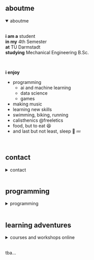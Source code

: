 ## aboutme

<details open>
<summary>aboutme</summary><br>

  <b>i am a</b> student <br>
  <b>in my</b> 4th Semester <br>
  <b>at</b> TU Darmstadt <br>
  <b>studying</b> Mechanical Engineering B.Sc. <br>
  
  <br>
  
  <b>i enjoy</b>
  <ul>
  <li> programming
    <ul><li> ai and machine learning</li>
     <li> data science</li>
     <li> games</li></ul></li>
  <li> making music</li>
  <li> learning new skills</li>
  <li>swimming, biking, running</li>
  <li> calisthenics @freeletics</li>
  <li> food, but to eat 😆 </li>
  <li> and last but not least, sleep 🛌 💤 </li>
  </ul>

</details><br>


## contact

<details>
<summary>contact</summary><br>
  <b>email</b> <a href="mailto:amitavcmostafa@gmx.de">amitavcmostafa@gmx.de</a><br>
  <b>mobile</b> +49-15-224-00-12-24<br>
  <b>github</b> <a href="https://github.com/semibroiled" target="_blank">https://github.com/semibroiled</a><br>
  <b>kaggle</b> <a href="https://www.kaggle.com/semibroiled" target="_blank">https://www.kaggle.com/semibroiled</a><br>

</details><br>


## programming

<details>
<summary>programming</summary><br>

  <b>i try to dabble in </b><br><br>
  Python<br> <b>including</b> numpy, pandas, pyplot, sklearn, etc.,<br><br> 
  MATLAB<br> <b>including</b> Simulink, <br><br> 
  Javascript/Typescript<br> <b>including</b> angular, react, jquery, html, etc. <b>and</b><br><br>  
  Latex
  
  
  
</details><br>

## learning adventures

<details>
<summary>courses and workshops online</summary><br>

  <b>recently i taught myself</b><br><br>
  Python<br> <b>on</b> Kaggle <b>and got</b> <a href='https://raw.githubusercontent.com/semibroiled/portfolio/gh-pages/certs/semibroiled%20-%20Python.png' target='_blank'>this</a><br><br> 
  Intro to Machine Learning<br> <b>on</b> Kaggle <b>and got</b> <a href='https://raw.githubusercontent.com/semibroiled/portfolio/gh-pages/certs/semibroiled%20-%20Intro%20to%20Machine%20Learning.png' target='_blank'>this</a><br><br> 
  Intermediate Machine Learning<br> <b>on</b> Kaggle <b>and got</b> <a href='https://raw.githubusercontent.com/semibroiled/portfolio/gh-pages/certs/semibroiled%20-%20Intermediate%20Machine%20Learning.png' target='_blank'>this</a><br><br>  
  
    <b>i&apos;ve also taught myself</b><br><br>
  MATLAB<br> <b>with</b> MATLAB Onramp <b>and got</b> <a href='https://viewscreen.githubusercontent.com/view/pdf?browser=safari&color_mode=auto&commit=ae9df127bbcc53aa8418e8b9320295c69bf04896&device=unknown_device&enc_url=68747470733a2f2f7261772e67697468756275736572636f6e74656e742e636f6d2f73656d6962726f696c65642f706f7274666f6c696f2f616539646631323762626363353361613834313865386239333230323935633639626630343839362f63657274732f63657274696669636174655f6d61746c61622e706466&logged_in=true&nwo=semibroiled%2Fportfolio&path=certs%2Fcertificate_matlab.pdf&platform=mac&repository_id=395471669&repository_type=Repository&version=14#a322335d-d7bb-4581-95b5-733c5a8104f4' target='_blank'>this</a> <b>as well as</b> <a href='https://viewscreen.githubusercontent.com/view/pdf?browser=safari&color_mode=auto&commit=ae9df127bbcc53aa8418e8b9320295c69bf04896&device=unknown_device&enc_url=68747470733a2f2f7261772e67697468756275736572636f6e74656e742e636f6d2f73656d6962726f696c65642f706f7274666f6c696f2f616539646631323762626363353361613834313865386239333230323935633639626630343839362f63657274732f7265706f72745f6d61746c61622e706466&logged_in=true&nwo=semibroiled%2Fportfolio&path=certs%2Freport_matlab.pdf&platform=mac&repository_id=395471669&repository_type=Repository&version=14#7c601f55-109d-441b-95d2-f0dc47b0f470' target='_blank'>this</a><br><br>
   Simulink<br> <b>with</b> Simulink Onramp <b>and got</b> <a href='https://viewscreen.githubusercontent.com/view/pdf?browser=safari&color_mode=auto&commit=ae9df127bbcc53aa8418e8b9320295c69bf04896&device=unknown_device&enc_url=68747470733a2f2f7261772e67697468756275736572636f6e74656e742e636f6d2f73656d6962726f696c65642f706f7274666f6c696f2f616539646631323762626363353361613834313865386239333230323935633639626630343839362f63657274732f63657274696669636174655f73696d756c696e6b2e706466&logged_in=true&nwo=semibroiled%2Fportfolio&path=certs%2Fcertificate_simulink.pdf&platform=mac&repository_id=395471669&repository_type=Repository&version=14#c3ec2a98-04e7-4d79-88f4-8bf472171a64' target='_blank'>this</a> <b>as well as</b> <a href='https://viewscreen.githubusercontent.com/view/pdf?browser=safari&color_mode=auto&commit=ae9df127bbcc53aa8418e8b9320295c69bf04896&device=unknown_device&enc_url=68747470733a2f2f7261772e67697468756275736572636f6e74656e742e636f6d2f73656d6962726f696c65642f706f7274666f6c696f2f616539646631323762626363353361613834313865386239333230323935633639626630343839362f63657274732f7265706f72745f73696d756c696e6b2e706466&logged_in=true&nwo=semibroiled%2Fportfolio&path=certs%2Freport_simulink.pdf&platform=mac&repository_id=395471669&repository_type=Repository&version=14#7cda961c-58a7-4bd6-999f-f5c3f7234384' target='_blank'>this</a><br><br> 
  
  
  

  
  
  
</details><br>


tba...

